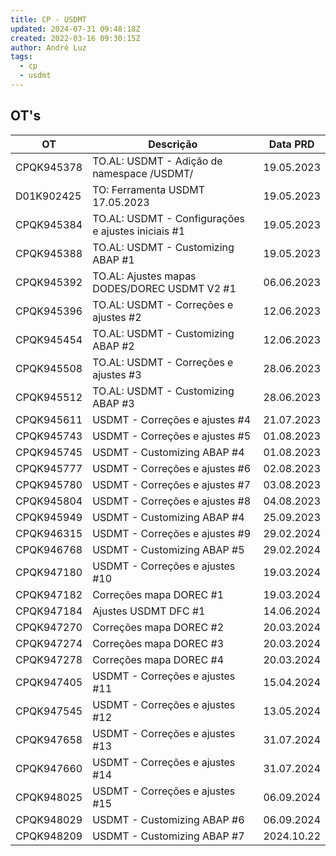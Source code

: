 ```yaml
---
title: CP - USDMT
updated: 2024-07-31 09:48:18Z
created: 2022-03-16 09:30:15Z
author: André Luz
tags:
  - cp
  - usdmt
---
```


## OT's

| **OT**     | **Descrição**                                      | **Data PRD** |
| ---------- | -------------------------------------------------- | ------------ |
| CPQK945378 | TO.AL: USDMT - Adição de namespace /USDMT/         | 19.05.2023   |
| D01K902425 | TO: Ferramenta USDMT 17.05.2023                    | 19.05.2023   |
| CPQK945384 | TO.AL: USDMT - Configurações e ajustes iniciais #1 | 19.05.2023   |
| CPQK945388 | TO.AL: USDMT - Customizing ABAP #1                 | 19.05.2023   |
| CPQK945392 | TO.AL: Ajustes mapas DODES/DOREC USDMT V2 #1       | 06.06.2023   |
| CPQK945396 | TO.AL: USDMT - Correções e ajustes #2              | 12.06.2023   |
| CPQK945454 | TO.AL: USDMT - Customizing ABAP #2                 | 12.06.2023   |
| CPQK945508 | TO.AL: USDMT - Correções e ajustes #3              | 28.06.2023   |
| CPQK945512 | TO.AL: USDMT - Customizing ABAP #3                 | 28.06.2023   |
| CPQK945611 | USDMT - Correções e ajustes #4                     | 21.07.2023   |
| CPQK945743 | USDMT - Correções e ajustes #5                     | 01.08.2023   |
| CPQK945745 | USDMT - Customizing ABAP #4                        | 01.08.2023   |
| CPQK945777 | USDMT - Correções e ajustes #6                     | 02.08.2023   |
| CPQK945780 | USDMT - Correções e ajustes #7                     | 03.08.2023   |
| CPQK945804 | USDMT - Correções e ajustes #8                     | 04.08.2023   |
| CPQK945949 | USDMT - Customizing ABAP #4                        | 25.09.2023   |
| CPQK946315 | USDMT - Correções e ajustes #9                     | 29.02.2024   |
| CPQK946768 | USDMT - Customizing ABAP #5                        | 29.02.2024   |
| CPQK947180 | USDMT - Correções e ajustes #10                    | 19.03.2024   |
| CPQK947182 | Correções mapa DOREC #1                            | 19.03.2024   |
| CPQK947184 | Ajustes USDMT DFC #1                               | 14.06.2024   |
| CPQK947270 | Correções mapa DOREC #2                            | 20.03.2024   |
| CPQK947274 | Correções mapa DOREC #3                            | 20.03.2024   |
| CPQK947278 | Correções mapa DOREC #4                            | 20.03.2024   |
| CPQK947405 | USDMT - Correções e ajustes #11                    | 15.04.2024   |
| CPQK947545 | USDMT - Correções e ajustes #12                    | 13.05.2024   |
| CPQK947658 | USDMT - Correções e ajustes #13                    | 31.07.2024   |
| CPQK947660 | USDMT - Correções e ajustes #14                    | 31.07.2024   |
| CPQK948025 | USDMT - Correções e ajustes #15                    | 06.09.2024   |
| CPQK948029 | USDMT - Customizing ABAP #6                        | 06.09.2024   |
| CPQK948209 | USDMT - Customizing ABAP #7                        | 2024.10.22   |
